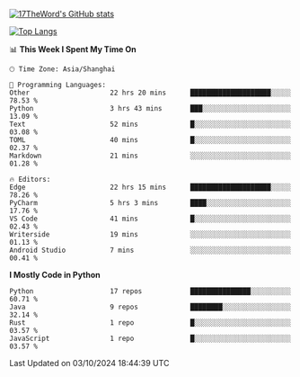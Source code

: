 [![17TheWord's GitHub stats](https://github-readme-stats.vercel.app/api?username=17TheWord&count_private=true&show_icons=true)](https://github.com/anuraghazra/github-readme-stats)

[![Top Langs](https://github-readme-stats.vercel.app/api/top-langs/?username=17TheWord&layout=compact&hide=html)](https://github.com/anuraghazra/github-readme-stats)


<!--START_SECTION:waka-->
📊 **This Week I Spent My Time On** 

```text
🕑︎ Time Zone: Asia/Shanghai

💬 Programming Languages: 
Other                    22 hrs 20 mins      ████████████████████░░░░░   78.53 % 
Python                   3 hrs 43 mins       ███░░░░░░░░░░░░░░░░░░░░░░   13.09 % 
Text                     52 mins             █░░░░░░░░░░░░░░░░░░░░░░░░   03.08 % 
TOML                     40 mins             █░░░░░░░░░░░░░░░░░░░░░░░░   02.37 % 
Markdown                 21 mins             ░░░░░░░░░░░░░░░░░░░░░░░░░   01.28 % 

🔥 Editors: 
Edge                     22 hrs 15 mins      ████████████████████░░░░░   78.26 % 
PyCharm                  5 hrs 3 mins        ████░░░░░░░░░░░░░░░░░░░░░   17.76 % 
VS Code                  41 mins             █░░░░░░░░░░░░░░░░░░░░░░░░   02.43 % 
Writerside               19 mins             ░░░░░░░░░░░░░░░░░░░░░░░░░   01.13 % 
Android Studio           7 mins              ░░░░░░░░░░░░░░░░░░░░░░░░░   00.41 % 
```

**I Mostly Code in Python** 

```text
Python                   17 repos            ███████████████░░░░░░░░░░   60.71 % 
Java                     9 repos             ████████░░░░░░░░░░░░░░░░░   32.14 % 
Rust                     1 repo              █░░░░░░░░░░░░░░░░░░░░░░░░   03.57 % 
JavaScript               1 repo              █░░░░░░░░░░░░░░░░░░░░░░░░   03.57 % 
```




 Last Updated on 03/10/2024 18:44:39 UTC
<!--END_SECTION:waka-->
